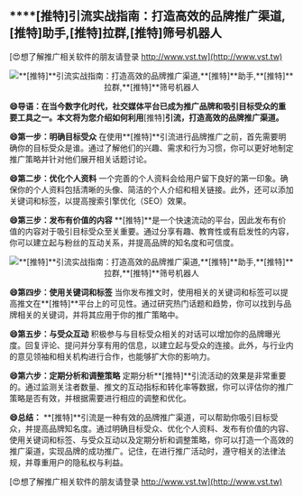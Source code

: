 ## ****[推特]**引流实战指南：打造高效的品牌推广渠道,**[推特]**助手,**[推特]**拉群,**[推特]**筛号机器人**

[😍想了解推广相关软件的朋友请登录 http://www.vst.tw](http://www.vst.tw)

 <center><img src="https://vst.tw/MP4/tuiguang/png/6.png" alt="**[推特]**引流实战指南：打造高效的品牌推广渠道,**[推特]**助手,**[推特]**拉群,**[推特]**筛号机器人"></center>

**😄导语：在当今数字化时代，社交媒体平台已成为推广品牌和吸引目标受众的重要工具之一。本文将为您介绍如何利用**[推特]**引流，打造高效的品牌推广渠道。**

**😄第一步：明确目标受众**
在使用**[推特]**引流进行品牌推广之前，首先需要明确你的目标受众是谁。通过了解他们的兴趣、需求和行为习惯，你可以更好地制定推广策略并针对他们展开相关话题讨论。

**😄第二步：优化个人资料**
一个完善的个人资料会给用户留下良好的第一印象。确保你的个人资料包括清晰的头像、简洁的个人介绍和相关链接。此外，还可以添加关键词和标签，以提高搜索引擎优化（SEO）效果。

**😄第三步：发布有价值的内容**
**[推特]**是一个快速流动的平台，因此发布有价值的内容对于吸引目标受众至关重要。通过分享有趣、教育性或有启发性的内容，你可以建立起与粉丝的互动关系，并提高品牌的知名度和可信度。

 <center><img src="https://vst.tw/MP4/tuiguang/png/7.png" alt="**[推特]**引流实战指南：打造高效的品牌推广渠道,**[推特]**助手,**[推特]**拉群,**[推特]**筛号机器人"></center>

**😄第四步：使用关键词和标签**
当你发布推文时，使用相关的关键词和标签可以提高推文在**[推特]**平台上的可见性。通过研究热门话题和趋势，你可以找到与品牌相关的关键词，并将其应用于你的推广策略中。

**😄第五步：与受众互动**
积极参与与目标受众相关的对话可以增加你的品牌曝光度。回复评论、提问并分享有用的信息，以建立起与受众的连接。此外，与行业内的意见领袖和相关机构进行合作，也能够扩大你的影响力。

**😄第六步：定期分析和调整策略**
定期分析**[推特]**引流活动的效果是非常重要的。通过监测关注者数量、推文的互动指标和转化率等数据，你可以评估你的推广策略是否有效，并根据需要进行相应的调整和优化。

**😄总结：**
**[推特]**引流是一种有效的品牌推广渠道，可以帮助你吸引目标受众，并提高品牌知名度。通过明确目标受众、优化个人资料、发布有价值的内容、使用关键词和标签、与受众互动以及定期分析和调整策略，你可以打造一个高效的推广渠道，实现品牌的成功推广。记住，在进行推广活动时，遵守相关的法律法规，并尊重用户的隐私权与利益。

[😍想了解推广相关软件的朋友请登录 http://www.vst.tw](http://www.vst.tw)



